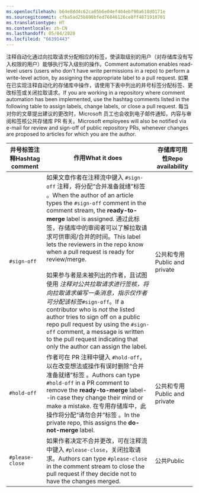 ```yaml
---
ms.openlocfilehash: b64e8dd4c62ca05b6e04ef404ebf98a618d0171e
ms.sourcegitcommit: cfba5ad25b898bfed76046126ce8ff4871910701
ms.translationtype: HT
ms.contentlocale: zh-CN
ms.lasthandoff: 05/04/2020
ms.locfileid: "66391443"
---
```

<span data-ttu-id="36eda-101">注释自动化通过向拉取请求分配相应的标签，使读取级别的用户（对存储库没有写入权限的用户）能够执行写入级别的操作。</span><span class="sxs-lookup"><span data-stu-id="36eda-101">Comment automation enables read-level users (users who don't have write permissions in a repo) to perform a write-level action, by assigning the appropriate label to a pull request.</span></span> <span data-ttu-id="36eda-102">如果在已实现注释自动化的存储库中操作，请使用下表中列出的井号标签分配标签、更改标签或关闭拉取请求。</span><span class="sxs-lookup"><span data-stu-id="36eda-102">If you are working in a repository where comment automation has been implemented, use the hashtag comments listed in the following table to assign labels, change labels, or close a pull request.</span></span> <span data-ttu-id="36eda-103">每当对你的文章提出建议的更改时，Microsoft 员工也会收到电子邮件通知，内容与审阅和签核公共存储库 PR 有关。</span><span class="sxs-lookup"><span data-stu-id="36eda-103">Microsoft employees will also be notified via e-mail for review and sign-off of public repository PRs, whenever changes are proposed to articles for which you are the author.</span></span>

| <span data-ttu-id="36eda-104">井号标签注释</span><span class="sxs-lookup"><span data-stu-id="36eda-104">Hashtag comment</span></span> | <span data-ttu-id="36eda-105">作用</span><span class="sxs-lookup"><span data-stu-id="36eda-105">What it does</span></span> | <span data-ttu-id="36eda-106">存储库可用性</span><span class="sxs-lookup"><span data-stu-id="36eda-106">Repo availability</span></span> |
| --- | --- | --- |
| `#sign-off` |<span data-ttu-id="36eda-107">如果文章作者在注释流中键入 `#sign-off` 注释，将分配“合并准备就绪”标签  。</span><span class="sxs-lookup"><span data-stu-id="36eda-107">When the author of an article types the `#sign-off` comment in the comment stream, the **ready-to-merge** label is assigned.</span></span> <span data-ttu-id="36eda-108">通过此标签，存储库中的审阅者可以了解拉取请求可供审阅/合并的时间。</span><span class="sxs-lookup"><span data-stu-id="36eda-108">This label lets the reviewers in the repo know when a pull request is ready for review/merge.</span></span> <br/><br/> <span data-ttu-id="36eda-109">如果参与者是未被列出的作者，且试图使用  *注释对公共拉取请求进行签核，将向拉取请求编写一条消息，指示仅作者可分配该标签*`#sign-off`。</span><span class="sxs-lookup"><span data-stu-id="36eda-109">If a contributor who is *not* the listed author tries to sign off on a public repo pull request by using the `#sign-off` comment, a message is written to the pull request indicating that only the author can assign the label.</span></span> |<span data-ttu-id="36eda-110">公共和专用</span><span class="sxs-lookup"><span data-stu-id="36eda-110">Public and private</span></span> |
| `#hold-off` |<span data-ttu-id="36eda-111">作者可在 PR 注释中键入 `#hold-off`，以在改变想法或操作有误时删除“合并准备就绪”标签  。</span><span class="sxs-lookup"><span data-stu-id="36eda-111">Authors can type `#hold-off` in a PR comment to remove the **ready-to-merge** label--in case they change their mind or make a mistake.</span></span> <span data-ttu-id="36eda-112">在专用存储库中，此操作将分配“请勿合并”标签  。</span><span class="sxs-lookup"><span data-stu-id="36eda-112">In the private repo, this assigns the **do-not-merge** label.</span></span> |<span data-ttu-id="36eda-113">公共和专用</span><span class="sxs-lookup"><span data-stu-id="36eda-113">Public and private</span></span> |
| `#please-close` |<span data-ttu-id="36eda-114">如果作者决定不合并更改，可在注释流中键入 `#please-close`，关闭拉取请求。</span><span class="sxs-lookup"><span data-stu-id="36eda-114">Authors can type `#please-close` in the comment stream to close the pull request if they decide not to have the changes merged.</span></span> |<span data-ttu-id="36eda-115">公共</span><span class="sxs-lookup"><span data-stu-id="36eda-115">Public</span></span> |

